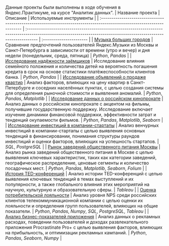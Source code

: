 Данные проекты были выполнены в ходе обучения в Яндекс.Практикуме, на курсе "Аналитик данных".
| Название проекта                                                                                                       | Описание                                                                                                                                                           | Используемые инструменты |
| :--------------------------------------------------------------------------------------------------------------------- | :----------------------------------------------------------------------------------------------------------------------------------------------------------------- | :---------------------- |
| [Музыка больших городов](https://github.com/serobabov/practicum.yandex/tree/ee8cec613547f78156267ad6e0e6a299f6013320/music_of_big_cities) | Сравнение предпочтений пользователей Яндекс.Музыки из Москвы и Санкт-Петербурга в зависимости от времени (утро и вечер) и дня недели (понедельник, среда, пятница) | _Python_, _Pandas_                |
| [Исследование надёжности заёмщиков](https://github.com/serobabov/practicum.yandex/tree/68aacd054753dabd4c572dd725c2eb2f477f770b/data_preprocessing) | Исследование влияния семейного положения и количества детей на вероятность погашения кредита в срок на основе статистики платёжеспособности клиентов банка. | _Python_, _Pandas_                 |
| [Исследование объявлений о продаже квартир](https://github.com/serobabov/practicum.yandex/tree/04c025ceb51ac66881a67ffd9be3dbc2e0c77417/data-research_analysis) | Анализ факторов, влияющих на цену квартир в Санкт-Петербурге и соседних населённых пунктах, с целью создания системы для определения рыночной стоимости и выявления аномалий. | _Python_, _Pandas_, _Matplotlib_               |
| [Исследование данных о российском кинопрокате](https://github.com/serobabov/practicum.yandex/tree/61e72c1d108512826abc004ae7b8c79652dba598/prefabricated_project) | Анализ данных о российском кинопрокате с акцентом на фильмы, получившие государственную поддержку. Исследование включает изучение динамики финансовой поддержки, эффективности затрат и тенденций окупаемости фильмов. | _Python_, _Pandas_, _Matplotlib_, _Seaborn_                |
| [Исследование инвестиций в компании-стартапы](https://github.com/serobabov/practicum.yandex/tree/4fd37676c406d7e82f45399fb8939768b854baea/basic_sql) | Анализ венчурных инвестиций в компании-стартапы с целью выявления основных тенденций в финансировании, понимания структуры раундов инвестиций и оценки факторов, влияющих на успешность стартапов. | _SQL_, _PostgreSQL_                |
| [Рынок заведений общественного питания Москвы](https://github.com/serobabov/practicum.yandex/tree/c601aec6d8588cf5742ec2543139f87633bb3f22/public_catering_moscow) | Анализ рынка заведений общественного питания в Москве с целью выявления ключевых характеристик, таких как категории заведений, географическое распределение, ценовые сегменты и количество посадочных мест.  | _Python_, _Pandas_, _Matplotlib_, _Seaborn_, _Folium_                |
| [История TED-конференций](https://github.com/serobabov/practicum.yandex/tree/b29529a55b5b40a5c4df706f72eefe835ec40927/history_TED_conf) | Анализ истории TED-конференций с целью выявления ключевых тенденций в темах выступлений и их популярности, а также глобального влияния этих мероприятий на научную, культурную и образовательную сферы.  | _Tableau_                |
| [Оценка потребительской лояльности](https://github.com/serobabov/practicum.yandex/tree/24f9221c3761148de1ce69ce2137848755ef6127/loyalty_assessment) | Анализ уровня NPS среди российских клиентов телекоммуникационной компании с целью оценки их лояльности и определения групп пользователей, влияющих на общие показатели.  | _Python_, _Pandas_, _Numpy_, _SQL_, _PostgreSQL_, _Tableau_               |
| [Анализ бизнес-показателей приложения](https://github.com/serobabov/practicum.yandex/tree/c1b084d55326eefc9a5f1ff5864bba0e9d58f745/procrastinate_pro) | Анализ данных о рекламных расходах, поведении пользователей и доходах развлекательного приложения Procrastinate Pro+ с целью выявления факторов, влияющих на прибыльность, и оптимизации рекламных кампаний.  | _Python_, _Pandas_, _Seaborn_, _Numpy_               |
